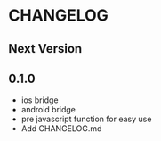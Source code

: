 # CHANGELOG


## Next Version


## 0.1.0
- ios bridge
- android bridge
- pre javascript function for easy use
- Add CHANGELOG.md
